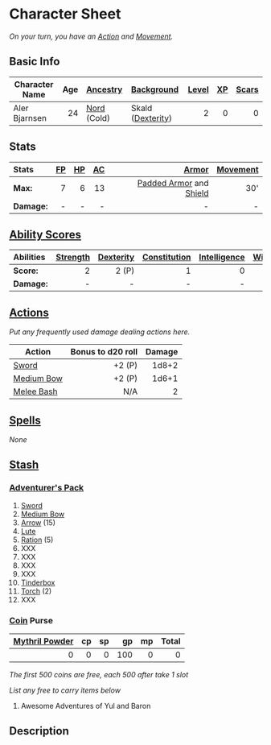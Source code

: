# Character Sheet

*On your turn, you have an [Action](../../../Game%20Procedures/Core%20Procedures/Action.md) and [Movement](../../../Game%20Procedures/Combat/Movement.md).*

## Basic Info

| Character Name | Age | [Ancestry](../../../Player%20Characters/Ancenstries/Ancestry.md)             | [Background](../../../Player%20Characters/Backgrounds/Background.md)                  | [Level](../../../Player%20Characters/Derived%20Statistics/Level.md) | [XP](../../../Player%20Characters/Derived%20Statistics/Experience%20Points.md) | [Scars](../../../Player%20Characters/Derived%20Statistics/Scars.md) |
| -------------- | --: | :--------------------------------------------------------------------------- | :------------------------------------------------------------------------------------ | ------------------------------------------------------------------: | -----------------------------------------------------------------------------: | ------------------------------------------------------------------: |
| Aler Bjarnsen  |  24 | [Nord](../../../Player%20Characters/Ancenstries/Mechanical/Primal.md) (Cold) | Skald ([Dexterity](../../../Player%20Characters/The%20Ability%20Scores/Dexterity.md)) |                                                                   2 |                                                                              0 |                                                                   0 |

## Stats

| Stats       | [FP](../../../Player%20Characters/Derived%20Statistics/Fatigue%20Points.md) | [HP](../../../Player%20Characters/Derived%20Statistics/Health%20Points.md) | [AC](../../../Player%20Characters/Derived%20Statistics/Armor%20Class.md) |                                                                                                                     [Armor](../../../Items%20and%20Gear/Armor/Armor.md) | [Movement](../../../Game%20Procedures/Combat/Movement.md) |
| :---------- | --------------------------------------------------------------------------: | -------------------------------------------------------------------------: | -----------------------------------------------------------------------: | ----------------------------------------------------------------------------------------------------------------------------------------------------------------------: | --------------------------------------------------------: |
| **Max:**    |                                                                           7 |                                                                          6 |                                                                       13 | [Padded Armor](../../../Items%20and%20Gear/Armor/Mundane%20Armor/Padded%20Armor.md) and [Shield](../../../Items%20and%20Gear/Armor/Mundane%20Armor/Mundane%20Shield.md) |                                                       30' |
| **Damage:** |                                                                           - |                                                                          - |                                                                        - |                                                                                                                                                                       - |                                                         - |

## [Ability Scores](../../../Player%20Characters/The%20Ability%20Scores/Ability%20Scores.md)

| Abilities   | [Strength](../../../Player%20Characters/The%20Ability%20Scores/Strength.md) | [Dexterity](../../../Player%20Characters/The%20Ability%20Scores/Dexterity.md) | [Constitution](../../../Player%20Characters/The%20Ability%20Scores/Constitution.md) | [Intelligence](../../../Player%20Characters/The%20Ability%20Scores/Intelligence.md) | [Wisdom](../../../Player%20Characters/The%20Ability%20Scores/Wisdom.md)<br> | [Charisma](../../../Player%20Characters/The%20Ability%20Scores/Charisma.md)<br> |
| :---------- | -----------------------------------------------------------------------------: | -------------------------------------------------------------------------------: | -------------------------------------------------------------------------------------: | -------------------------------------------------------------------------------------: | -----------------------------------------------------------------------------: | ---------------------------------------------------------------------------------: |
| **Score:**  |                                                                              2 |                                                                            2 (P) |                                                                                      1 |                                                                                      0 |                                                                              0 |                                                                                  1 |
| **Damage:** |                                                                              - |                                                                                - |                                                                                      - |                                                                                      - |                                                                              - |                                                                                  - |

## [Actions](../../../Game%20Procedures/Core%20Procedures/Action.md)

*Put any frequently used damage dealing actions here.*

| Action                                                                                       | Bonus to d20 roll | Damage |
| -------------------------------------------------------------------------------------------- | ----------------: | -----: |
| [Sword](../../../Items%20and%20Gear/Weapons/Melee%20Weapons/Medium%20Skilled%20Weapon.md) |            +2 (P) |  1d8+2 |
| [Medium Bow](../../../Items%20and%20Gear/Weapons/Ranged%20Weapons/Medium%20Bow.md)        |            +2 (P) |  1d6+1 |
| [Melee Bash](../../../Game%20Procedures/Combat/Melee%20Attack.md#Melee%20Bash)            |               N/A |      2 |

## [Spells](../../../Magic/Spells.md)

*None*

## [Stash](../../../Player%20Characters/Derived%20Statistics/Stash.md)

### [Adventurer's Pack](../../../Items%20and%20Gear/Gear/100%20Coins/Adventurer's%20Pack.md)

1. [Sword](../../../Items%20and%20Gear/Weapons/Melee%20Weapons/Medium%20Skilled%20Weapon.md)
2. [Medium Bow](../../../Items%20and%20Gear/Weapons/Ranged%20Weapons/Medium%20Bow.md)
3. [Arrow](../../../Items%20and%20Gear/Weapons/Ammo/Arrow.md) (15)
4. [Lute](../../../Items%20and%20Gear/Gear/100%20Coins/Complex%20Instrument.md)
5. [Ration](../../../Items%20and%20Gear/Gear/1%20Coin/Ration.md) (5)
6. XXX
7. XXX
8. XXX
9. XXX
10. [Tinderbox](../../../Items%20and%20Gear/Gear/10%20Coins/Tinderbox.md)
11. [Torch](../../../Items%20and%20Gear/Gear/1%20Coin/Torch.md) (2)
12. XXX

### [Coin](../../Economy/Coins.md) Purse

| [Mythril Powder](../../../Magic/Spellcasting/Mythril.md) |  cp |  sp |  gp |  mp | Total |
| -------------------------------------------------------: | --: | --: | --: | --: | ----: |
|                                                        0 |   0 |   0 | 100 |   0 |     0 |

*The first 500 coins are free, each 500 after take 1 slot*

*List any free to carry items below*

1. Awesome Adventures of Yul and Baron

## Description
